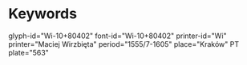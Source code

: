 # Keywords
glyph-id="Wi-10+80402"
font-id="Wi-10+80402"
printer-id="Wi"
printer="Maciej Wirzbięta"
period="1555/7-1605"
place="Kraków"
PT plate="563"
